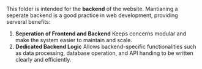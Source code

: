 This folder is intended for the **backend** of the website.
Mantianing a seperate backend is a good practice in web development, providing serveral benefits:
1. **Seperation of Frontend and Backend**
   Keeps concerns modular and make the system easier to maintain and scale.
2. **Dedicated Backend Logic**
   Allows backend-specific functionalities such as data processing, database operation, and API handing to be written clearly and efficiently.
